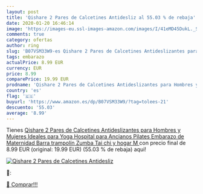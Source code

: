 ```yaml
---
layout: post
title: 'Qishare 2 Pares de Calcetines Antidesliz al 55.03 % de rebaja'
date: 2020-01-20 16:46:14
image: 'https://images-eu.ssl-images-amazon.com/images/I/41eMD45DukL._SL200_.jpg'
comments: true
category: ofertas
author: ring
slug: 'B07VSM33W9-es Qishare 2 Pares de Calcetines Antideslizantes para Hombres...'
tags: embarazo
actualPrice: 8.99 EUR
currency: EUR
price: 8.99
comparePrice: 19.99 EUR
prodname: 'Qishare 2 Pares de Calcetines Antideslizantes para Hombres y Mujeres  Ideales para Yoga  Hospital para Ancianos  Pilates  Embarazo de Maternidad  Barra  trampolín  Zumba  Tai chi y hogar  M '
country: 'es'
flag: '🇪🇸'
buyurl: 'https://www.amazon.es/dp/B07VSM33W9/?tag=tolees-21'
descuento: '55.03'
average: '8.99'
---
```


Tienes [Qishare 2 Pares de Calcetines Antideslizantes para Hombres y Mujeres  Ideales para Yoga  Hospital para Ancianos  Pilates  Embarazo de Maternidad  Barra  trampolín  Zumba  Tai chi y hogar  M ](https://www.amazon.es/dp/B07VSM33W9/?tag=tolees-21) con precio final de  8.99 EUR (original: 19.99 EUR) (55.03 %  de rebaja) aqui!

[![Qishare 2 Pares de Calcetines Antidesliz](https://images-eu.ssl-images-amazon.com/images/I/41eMD45DukL._SL200_.jpg)](https://www.amazon.es/dp/B07VSM33W9/?tag=tolees-21)

🔎:


[🛒 Comprar!!!](https://www.amazon.es/dp/B07VSM33W9/?tag=tolees-21)
